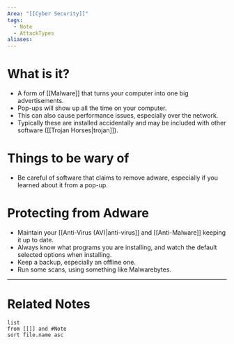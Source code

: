 ```yaml
---
Area: "[[Cyber Security]]"
tags:
  - Note
  - AttackTypes
aliases:
---
```

# What is it?
- A form of [[Malware]] that turns your computer into one big advertisements.
- Pop-ups will show up all the time on your computer.
- This can also cause performance issues, especially over the network. 
- Typically these are installed accidentally and may be included with other software ([[Trojan Horses|trojan]]).

# Things to be wary of
- Be careful of software that claims to remove adware, especially if you learned about it from a pop-up.

# Protecting from Adware
- Maintain your [[Anti-Virus (AV)|anti-virus]] and [[Anti-Malware]] keeping it up to date.
- Always know what programs you are installing, and watch the default selected options when installing.
- Keep a backup, especially an offline one.
- Run some scans, using something like Malwarebytes.


---
# Related Notes
```dataview
list
from [[]] and #Note 
sort file.name asc
```
